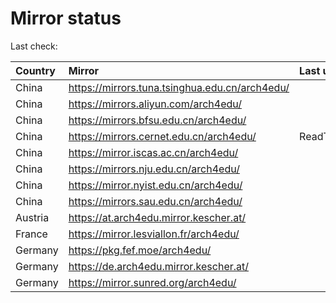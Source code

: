 <script src="./time.js"></script>
# Mirror status
Last check: <script type="text/javascript">localize(1745083166.756251);</script>

|Country|Mirror|Last update|
|:------|:-----|:----------|
|China|https://mirrors.tuna.tsinghua.edu.cn/arch4edu/|<script type="text/javascript">localize(1745044909);</script>|
|China|https://mirrors.aliyun.com/arch4edu/|<script type="text/javascript">localize(1745044909);</script>|
|China|https://mirrors.bfsu.edu.cn/arch4edu/|<script type="text/javascript">localize(1745044909);</script>|
|China|https://mirrors.cernet.edu.cn/arch4edu/|ReadTimeout|
|China|https://mirror.iscas.ac.cn/arch4edu/|<script type="text/javascript">localize(1745044909);</script>|
|China|https://mirrors.nju.edu.cn/arch4edu/|<script type="text/javascript">localize(1744958714);</script>|
|China|https://mirror.nyist.edu.cn/arch4edu/|<script type="text/javascript">localize(1745044909);</script>|
|China|https://mirrors.sau.edu.cn/arch4edu/|<script type="text/javascript">localize(1731653531);</script>|
|Austria|https://at.arch4edu.mirror.kescher.at/|<script type="text/javascript">localize(1745044909);</script>|
|France|https://mirror.lesviallon.fr/arch4edu/|<script type="text/javascript">localize(1745044909);</script>|
|Germany|https://pkg.fef.moe/arch4edu/|<script type="text/javascript">localize(1745044909);</script>|
|Germany|https://de.arch4edu.mirror.kescher.at/|<script type="text/javascript">localize(1745044909);</script>|
|Germany|https://mirror.sunred.org/arch4edu/|<script type="text/javascript">localize(1745044909);</script>|

<script src="./tablefilter/tablefilter.js"></script>
<script src="./table.js"></script>